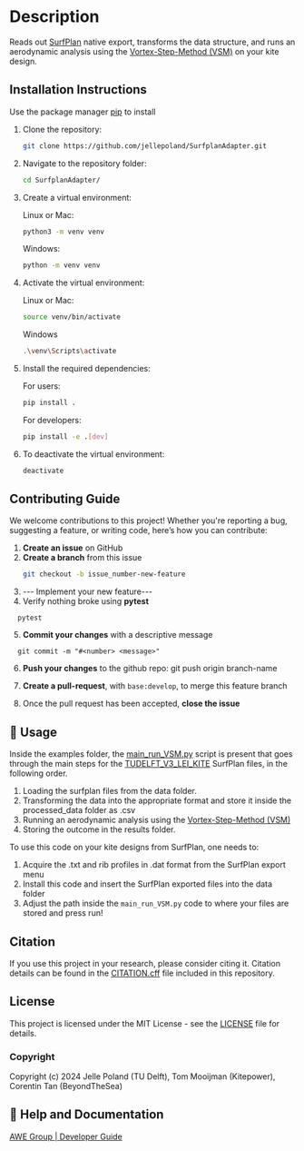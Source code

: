 # Description
Reads out [SurfPlan](http://www.surfplan.com.au/sp/) native export, transforms the data structure, and runs an aerodynamic analysis using the [Vortex-Step-Method (VSM)](https://github.com/ocayon/Vortex-Step-Method) on your kite design.

## Installation Instructions
Use the package manager [pip](https://pip.pypa.io/en/stable/) to install

1. Clone the repository:
    ```bash
    git clone https://github.com/jellepoland/SurfplanAdapter.git
    ```

2. Navigate to the repository folder:
    ```bash
    cd SurfplanAdapter/
    ```
    
3. Create a virtual environment:
   
   Linux or Mac:
    ```bash
    python3 -m venv venv
    ```
    
    Windows:
    ```bash
    python -m venv venv
    ```
    
4. Activate the virtual environment:

   Linux or Mac:
    ```bash
    source venv/bin/activate
    ```

    Windows
    ```bash
    .\venv\Scripts\activate
    ```

5. Install the required dependencies:

   For users:
    ```bash
    pip install .
    ```
        
   For developers:
    ```bash
    pip install -e .[dev]
    ```

6. To deactivate the virtual environment:
    ```bash
    deactivate
    ```

## Contributing Guide
We welcome contributions to this project! Whether you're reporting a bug, suggesting a feature, or writing code, here’s how you can contribute:

1. **Create an issue** on GitHub
2. **Create a branch** from this issue
   ```bash
   git checkout -b issue_number-new-feature
   ```
3. --- Implement your new feature---
4. Verify nothing broke using **pytest**
```
  pytest
```
5. **Commit your changes** with a descriptive message
```
  git commit -m "#<number> <message>"
```
6. **Push your changes** to the github repo:
   git push origin branch-name
   
7. **Create a pull-request**, with `base:develop`, to merge this feature branch
8. Once the pull request has been accepted, **close the issue**


## :eyes: Usage
Inside the examples folder, the [main_run_VSM.py](examples/TUDELFT_V3_LEI_KITE/main_run_VSM.py) script is present that goes through the main steps for the [TUDELFT_V3_LEI_KITE](https://github.com/awegroup/TUDELFT_V3_LEI_KITE) SurfPlan files, in the following order.  
1. Loading the surfplan files from the data folder. 
2. Transforming the data into the appropriate format and store it inside the processed_data folder as .csv
3. Running an aerodynamic analysis using the [Vortex-Step-Method (VSM)](https://github.com/ocayon/Vortex-Step-Method)
4. Storing the outcome in the results folder.

To use this code on your kite designs from SurfPlan, one needs to:
1. Acquire the .txt and rib profiles in .dat format from the SurfPlan export menu
2. Install this code and insert the SurfPlan exported files into the data folder
3. Adjust the path inside the `main_run_VSM.py` code to where your files are stored and press run!

## Citation
If you use this project in your research, please consider citing it. 
Citation details can be found in the [CITATION.cff](CITATION.cff) file included in this repository.

## License
This project is licensed under the MIT License - see the [LICENSE](LICENSE) file for details.

### Copyright
Copyright (c) 2024 Jelle Poland (TU Delft), Tom Mooijman (Kitepower), Corentin Tan (BeyondTheSea)

## :gem: Help and Documentation
[AWE Group | Developer Guide](https://awegroup.github.io/developer-guide/)


